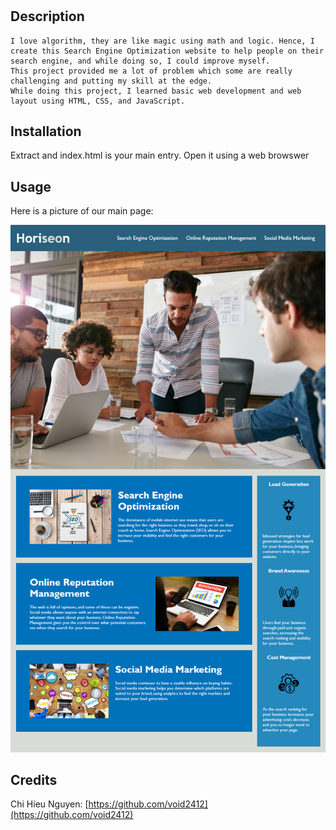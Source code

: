 # <Your-Project-Title>

## Description

    I love algorithm, they are like magic using math and logic. Hence, I create this Search Engine Optimization website to help people on their search engine, and while doing so, I could improve myself.
    This project provided me a lot of problem which some are really challenging and putting my skill at the edge.
    While doing this project, I learned basic web development and web layout using HTML, CSS, and JavaScript.

## Installation

Extract and index.html is your main entry. Open it using a web browswer

## Usage

Here is a picture of our main page:

![main page](./assets/images/screenshot.png)


## Credits

Chi Hieu Nguyen: [https://github.com/void2412](https://github.com/void2412)